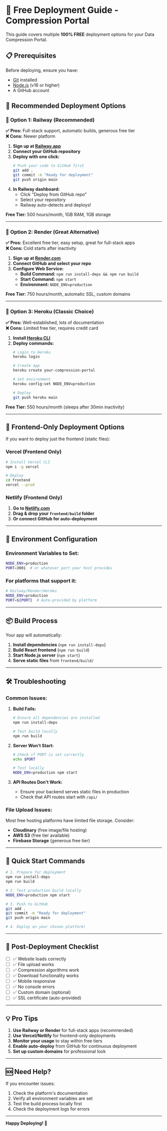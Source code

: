 # 🚀 Free Deployment Guide - Compression Portal

This guide covers multiple **100% FREE** deployment options for your Data Compression Portal.

## 📋 Prerequisites

Before deploying, ensure you have:
- [Git](https://git-scm.com/) installed
- [Node.js](https://nodejs.org/) (v16 or higher)
- A GitHub account

## 🎯 Recommended Deployment Options

### 🥇 **Option 1: Railway (Recommended)**
**✅ Pros:** Full-stack support, automatic builds, generous free tier  
**❌ Cons:** Newer platform

1. **Sign up at [Railway.app](https://railway.app)**
2. **Connect your GitHub repository**
3. **Deploy with one click:**
   ```bash
   # Push your code to GitHub first
   git add .
   git commit -m "Ready for deployment"
   git push origin main
   ```
4. **In Railway dashboard:**
   - Click "Deploy from GitHub repo"
   - Select your repository
   - Railway auto-detects and deploys!

**Free Tier:** 500 hours/month, 1GB RAM, 1GB storage

---

### 🥈 **Option 2: Render (Great Alternative)**
**✅ Pros:** Excellent free tier, easy setup, great for full-stack apps  
**❌ Cons:** Cold starts after inactivity

1. **Sign up at [Render.com](https://render.com)**
2. **Connect GitHub and select your repo**
3. **Configure Web Service:**
   - **Build Command:** `npm run install-deps && npm run build`
   - **Start Command:** `npm start`
   - **Environment:** `NODE_ENV=production`

**Free Tier:** 750 hours/month, automatic SSL, custom domains

---

### 🥉 **Option 3: Heroku (Classic Choice)**
**✅ Pros:** Well-established, lots of documentation  
**❌ Cons:** Limited free tier, requires credit card

1. **Install [Heroku CLI](https://devcenter.heroku.com/articles/heroku-cli)**
2. **Deploy commands:**
   ```bash
   # Login to Heroku
   heroku login
   
   # Create app
   heroku create your-compression-portal
   
   # Set environment
   heroku config:set NODE_ENV=production
   
   # Deploy
   git push heroku main
   ```

**Free Tier:** 550 hours/month (sleeps after 30min inactivity)

---

## 🎨 Frontend-Only Deployment Options

If you want to deploy just the frontend (static files):

### **Vercel (Frontend Only)**
```bash
# Install Vercel CLI
npm i -g vercel

# Deploy
cd frontend
vercel --prod
```

### **Netlify (Frontend Only)**
1. **Go to [Netlify.com](https://netlify.com)**
2. **Drag & drop your `frontend/build` folder**
3. **Or connect GitHub for auto-deployment**

---

## 🔧 Environment Configuration

### **Environment Variables to Set:**
```bash
NODE_ENV=production
PORT=3001  # or whatever port your host provides
```

### **For platforms that support it:**
```bash
# Railway/Render/Heroku
NODE_ENV=production
PORT=${PORT}  # Auto-provided by platform
```

---

## 📦 Build Process

Your app will automatically:
1. **Install dependencies** (`npm run install-deps`)
2. **Build React frontend** (`npm run build`)
3. **Start Node.js server** (`npm start`)
4. **Serve static files** from `frontend/build/`

---

## 🛠️ Troubleshooting

### **Common Issues:**

1. **Build Fails:**
   ```bash
   # Ensure all dependencies are installed
   npm run install-deps
   
   # Test build locally
   npm run build
   ```

2. **Server Won't Start:**
   ```bash
   # Check if PORT is set correctly
   echo $PORT
   
   # Test locally
   NODE_ENV=production npm start
   ```

3. **API Routes Don't Work:**
   - Ensure your backend serves static files in production
   - Check that API routes start with `/api/`

### **File Upload Issues:**
Most free hosting platforms have limited file storage. Consider:
- **Cloudinary** (free image/file hosting)
- **AWS S3** (free tier available)
- **Firebase Storage** (generous free tier)

---

## 🎯 Quick Start Commands

```bash
# 1. Prepare for deployment
npm run install-deps
npm run build

# 2. Test production build locally
NODE_ENV=production npm start

# 3. Push to GitHub
git add .
git commit -m "Ready for deployment"
git push origin main

# 4. Deploy on your chosen platform!
```

---

## 🌟 Post-Deployment Checklist

- [ ] ✅ Website loads correctly
- [ ] ✅ File upload works
- [ ] ✅ Compression algorithms work
- [ ] ✅ Download functionality works
- [ ] ✅ Mobile responsive
- [ ] ✅ No console errors
- [ ] ✅ Custom domain (optional)
- [ ] ✅ SSL certificate (auto-provided)

---

## 💡 Pro Tips

1. **Use Railway or Render** for full-stack apps (recommended)
2. **Use Vercel/Netlify** for frontend-only deployments
3. **Monitor your usage** to stay within free tiers
4. **Enable auto-deploy** from GitHub for continuous deployment
5. **Set up custom domains** for professional look

---

## 🆘 Need Help?

If you encounter issues:
1. Check the platform's documentation
2. Verify all environment variables are set
3. Test the build process locally first
4. Check the deployment logs for errors

---

**Happy Deploying! 🚀** 